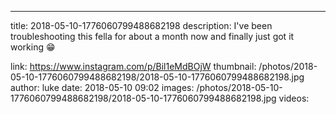 ---
title: 2018-05-10-1776060799488682198
description: I've been troubleshooting this fella for about a month now and finally just got it working 😁

link: https://www.instagram.com/p/Bil1eMdBOjW
thumbnail: /photos/2018-05-10-1776060799488682198/2018-05-10-1776060799488682198.jpg
author: luke
date: 2018-05-10 09:02
images: /photos/2018-05-10-1776060799488682198/2018-05-10-1776060799488682198.jpg
videos: 
